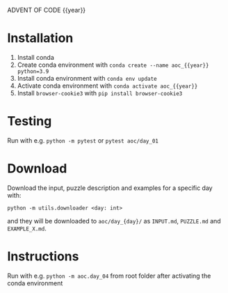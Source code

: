 ADVENT OF CODE {{year}}

# Installation

1. Install conda
2. Create conda environment with `conda create --name aoc_{{year}} python=3.9`
3. Install conda environment with `conda env update`
4. Activate conda environment with `conda activate aoc_{{year}}`
5. Install `browser-cookie3` with `pip install browser-cookie3`

# Testing

Run with e.g. `python -m pytest` or `pytest aoc/day_01`

# Download

Download the input, puzzle description and examples for a specific day with:

```commandline
python -m utils.downloader <day: int>
```

and they will be downloaded to `aoc/day_{day}/` as `INPUT.md`, `PUZZLE.md` and `EXAMPLE_X.md`.

# Instructions


Run with e.g. `python -m aoc.day_04` from root folder after activating the conda environment